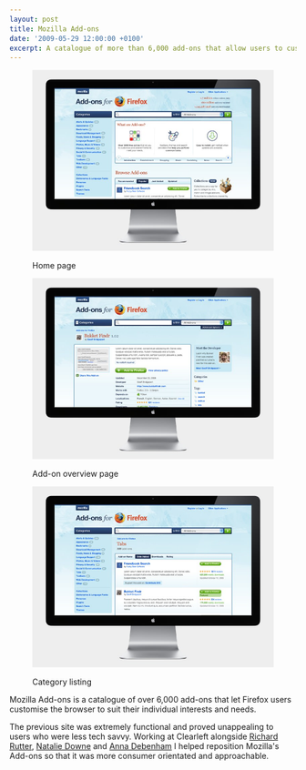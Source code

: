 ```yaml
---
layout: post
title: Mozilla Add-ons
date: '2009-05-29 12:00:00 +0100'
excerpt: A catalogue of more than 6,000 add-ons that allow users to customise Firefox to suit their different interests and browsing needs.
---
```

<div class="slides">
    <figure>
        <img src="/assets/portfolio/mozilla_addons/0.jpg" alt=""/>
        <figcaption>
            <p>Home page</p>
        </figcaption>
    </figure>
    <figure>
        <img src="/assets/portfolio/mozilla_addons/1.jpg" alt=""/>
        <figcaption>
            <p>Add-on overview page</p>
        </figcaption>
    </figure>
    <figure>
        <img src="/assets/portfolio/mozilla_addons/2.jpg" alt=""/>
        <figcaption>
            <p>Category listing</p>
        </figcaption>
    </figure>
</div>

Mozilla Add-ons is a catalogue of over 6,000 add-ons that let Firefox users customise the browser to suit their individual interests and needs.

The previous site was extremely functional and proved unappealing to users who were less tech savvy. Working at Clearleft alongside [Richard Rutter][1], [Natalie Downe][2] and [Anna Debenham][3] I helped reposition Mozilla's Add-ons so that it was more consumer orientated and approachable.

[1]: http://clearleft.com/is/richard-rutter/
[2]: http://clearleft.com/is/natalie-downe/
[3]: http://maban.co.uk/